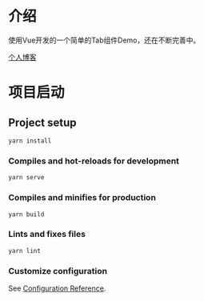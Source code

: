 # 介绍
使用Vue开发的一个简单的Tab组件Demo，还在不断完善中。

[个人博客](https://www.qinayu.cn/)

# 项目启动

## Project setup
```
yarn install
```

### Compiles and hot-reloads for development
```
yarn serve
```

### Compiles and minifies for production
```
yarn build
```

### Lints and fixes files
```
yarn lint
```

### Customize configuration
See [Configuration Reference](https://cli.vuejs.org/config/).
